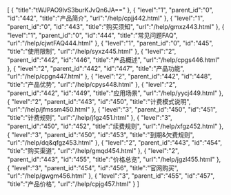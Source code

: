 [
	{
		"title":"tWJPAO9lvS3burKJvQn6JA=="
	},
	{
		"level":"1",
		"parent_id":"0",
		"id":"442",
		"title":"产品简介",
		"url":"/help/cpjj442.html"
	},
	{
		"level":"1",
		"parent_id":"0",
		"id":"443",
		"title":"购买须知",
		"url":"/help/gmxz443.html"
	},
	{
		"level":"1",
		"parent_id":"0",
		"id":"444",
		"title":"常见问题FAQ",
		"url":"/help/cjwtFAQ444.html"
	},
	{
		"level":"1",
		"parent_id":"0",
		"id":"445",
		"title":"使用限制",
		"url":"/help/syxz445.html"
	},
	{
		"level":"2",
		"parent_id":"442",
		"id":"446",
		"title":"产品概述",
		"url":"/help/cpgs446.html"
	},
	{
		"level":"2",
		"parent_id":"442",
		"id":"447",
		"title":"产品功能",
		"url":"/help/cpgn447.html"
	},
	{
		"level":"2",
		"parent_id":"442",
		"id":"448",
		"title":"产品优势",
		"url":"/help/cpys448.html"
	},
	{
		"level":"2",
		"parent_id":"442",
		"id":"449",
		"title":"应用场景",
		"url":"/help/yycj449.html"
	},
	{
		"level":"2",
		"parent_id":"443",
		"id":"450",
		"title":"计费模式说明",
		"url":"/help/jfmssm450.html"
	},
	{
		"level":"3",
		"parent_id":"450",
		"id":"451",
		"title":"计费规则",
		"url":"/help/jfgz451.html"
	},
	{
		"level":"3",
		"parent_id":"450",
		"id":"452",
		"title":"续费规则",
		"url":"/help/xfgz452.html"
	},
	{
		"level":"3",
		"parent_id":"450",
		"id":"453",
		"title":"到期&欠费规则",
		"url":"/help/dq&qfgz453.html"
	},
	{
		"level":"2",
		"parent_id":"443",
		"id":"454",
		"title":"购买渠道",
		"url":"/help/gmqd454.html"
	},
	{
		"level":"2",
		"parent_id":"443",
		"id":"455",
		"title":"价格总览",
		"url":"/help/jgzl455.html"
	},
	{
		"level":"3",
		"parent_id":"454",
		"id":"456",
		"title":"官网购买",
		"url":"/help/gwgm456.html"
	},
	{
		"level":"3",
		"parent_id":"455",
		"id":"457",
		"title":"产品价格",
		"url":"/help/cpjg457.html"
	}
]